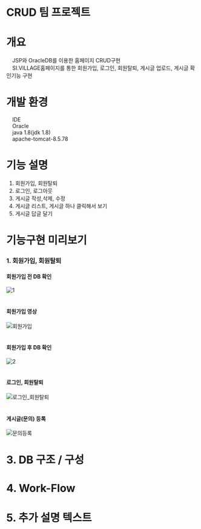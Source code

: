 
# CRUD 팀 프로젝트
# 개요
&nbsp;&nbsp;&nbsp;  JSP와 OracleDB를 이용한 홈페이지 CRUD구현<br>
&nbsp;&nbsp;&nbsp;  SI.VILLAGE홈페이지를 통한 회원가입, 로그인, 회원탈퇴, 게시글 업로드, 게시글 확인기능 구현<br>

# 개발 환경
&nbsp;&nbsp;&nbsp;  IDE<br>
&nbsp;&nbsp;&nbsp;  Oracle<br>
&nbsp;&nbsp;&nbsp;  java 1.8(jdk 1.8)<br>
&nbsp;&nbsp;&nbsp;  apache-tomcat-8.5.78<br>

# 기능 설명
  1. 회원가입, 회원탈퇴
  2. 로그인, 로그아웃
  3. 게시글 작성,삭제, 수정
  4. 게시글 리스트, 게시글 하나 클릭해서 보기
  5. 게시글 답글 달기
  
# 기능구현 미리보기

### 1. 회원가입, 회원탈퇴<br>
#### 회원가입 전 DB 확인<br>
  ![1](https://user-images.githubusercontent.com/121269266/209490911-d5d79513-4833-4302-ab43-63b9e6bce1c2.png)<br><br>
  
#### 회원가입 영상<br>
  ![회원가입](https://user-images.githubusercontent.com/121269266/209491055-1e657377-c3c8-4e33-ac8e-9a1badb13f5d.gif)<br><br>

#### 회원가입 후 DB 확인<br>
  ![2](https://user-images.githubusercontent.com/121269266/209491083-e5fe4794-59b2-49d0-9c78-f164a2712999.png)<br><br>
  
#### 로그인, 회원탈퇴<br>
  ![로그인_회원탈퇴](https://user-images.githubusercontent.com/121269266/209492530-05fac81f-d773-4255-9150-e77b34533ec2.gif)<br><br>
  
#### 게시글(문의) 등록
  ![문의등록](https://user-images.githubusercontent.com/121269266/209493468-5248ca7f-0a33-44b8-8f08-ec6018a9d491.gif)




  
# 3. DB 구조 / 구성
# 4. Work-Flow
# 5. 추가 설명 텍스트

